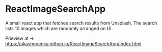 # ReactImageSearchApp
A small react app that fetches search results from Unsplash. The search lists 10 images which are randomly arranged on UI.

Prieview at -> https://akashgoenka.github.io/ReactImageSearchApp/index.html

